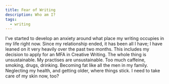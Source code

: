 ```yaml
---
title: Fear of Writing
description: Who am I?
tags:
  - writing
---
```


I've started to develop an anxiety around what place my writing occupies in my life right now. Since my relationship ended, it has been all I have; I have leaned on it very heavily over the past two months. This includes my decision to apply for an MFA in Creative Writing. The whole thing is unsustainable. My practises are unsustainable. Too much caffeine, smoking, drugs, drinking. Becoming fat like all the men in my family. Neglecting my health, and getting older, where things stick. I need to take care of my skin now, too?
